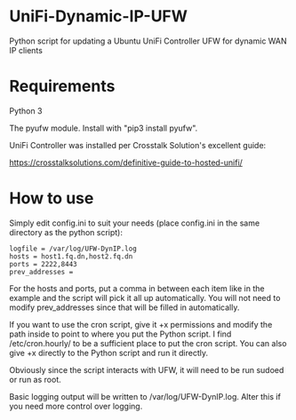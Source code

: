 # UniFi-Dynamic-IP-UFW
Python script for updating a Ubuntu UniFi Controller UFW for dynamic WAN IP clients

# Requirements
Python 3

The pyufw module.  Install with "pip3 install pyufw".

UniFi Controller was installed per Crosstalk Solution's excellent guide:

https://crosstalksolutions.com/definitive-guide-to-hosted-unifi/

# How to use
Simply edit config.ini to suit your needs (place config.ini in the same directory as the python script):

```
logfile = /var/log/UFW-DynIP.log
hosts = host1.fq.dn,host2.fq.dn
ports = 2222,8443
prev_addresses = 
```

For the hosts and ports, put a comma in between each item like in the example and the script will pick it all up automatically.  You will not need to modify prev_addresses since that will be filled in automatically.

If you want to use the cron script, give it +x permissions and modify the path inside to point to where you put the Python script.  I find /etc/cron.hourly/ to be a sufficient place to put the cron script.  You can also give +x directly to the Python script and run it directly.

Obviously since the script interacts with UFW, it will need to be run sudoed or run as root.

Basic logging output will be written to /var/log/UFW-DynIP.log.  Alter this if you need more control over logging.
